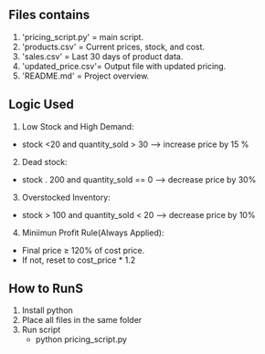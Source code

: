 ## Files contains 
1. 'pricing_script.py' = main script.
2. 'products.csv' = Current prices, stock, and cost.
3. 'sales.csv' = Last 30 days of product data.
4. 'updated_price.csv'= Output file with updated pricing.
5. 'README.md' = Project overview.

## Logic Used

1. Low Stock and High Demand:
 - stock <20 and quantity_sold > 30 --> increase price by 15 %
2. Dead stock:
 - stock . 200 and quantity_sold == 0 --> decrease price by 30%
3. Overstocked Inventory:
 - stock > 100 and quantity_sold < 20 --> decrease price by 10%
4. Miniimun Profit Rule(Always Applied):
 - Final price ≥ 120% of cost price.
 - If not, reset to cost_price * 1.2

## How to RunS
1. Install python
2. Place all files in the same folder
3. Run script 
    - python pricing_script.py